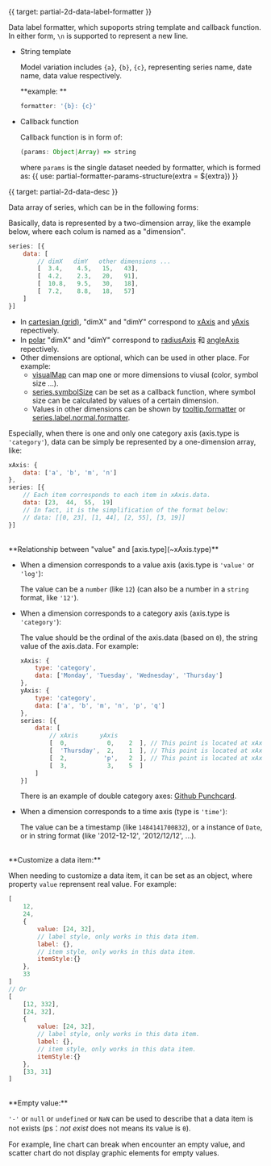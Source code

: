 {{ target: partial-2d-data-label-formatter }}

Data label formatter, which supoports string template and callback function. In either form, `\n` is supported to represent a new line.

- String template

    Model variation includes `{a}`, `{b}`, `{c}`, representing series name, date name, data value respectively.

    **example: **
    ```js
    formatter: '{b}: {c}'
    ```

- Callback function

    Callback function is in form of:
    ```js
    (params: Object|Array) => string
    ```
    where `params` is the single dataset needed by formatter, which is formed as:
    {{ use: partial-formatter-params-structure(extra = ${extra}) }}




{{ target: partial-2d-data-desc }}

Data array of series, which can be in the following forms:

Basically, data is represented by a two-dimension array, like the example below, where each colum is named as a "dimension".
```js
series: [{
    data: [
        // dimX   dimY   other dimensions ...
        [  3.4,    4.5,   15,   43],
        [  4.2,    2.3,   20,   91],
        [  10.8,   9.5,   30,   18],
        [  7.2,    8.8,   18,   57]
    ]
}]
```

+ In [cartesian (grid)](~grid), "dimX" and "dimY" correspond to [xAxis](~xAxis) and [yAxis](~yAxis) repectively.
+ In [polar](~polar) "dimX" and "dimY" correspond to [radiusAxis](~radiusAxis) 和 [angleAxis](~anbleAxis) repectively.
+ Other dimensions are optional, which can be used in other place. For example:
    + [visualMap](~visualMap) can map one or more dimensions to viusal (color, symbol size ...).
    + [series.symbolSize](~series.symbolSize) can be set as a callback function, where symbol size can be calculated by values of a certain dimension.
    + Values in other dimensions can be shown by [tooltip.formatter](~tooltip.formatter) or [series.label.normal.formatter](~series.label.normal.formatter).

Especially, when there is one and only one category axis (axis.type is `'category'`), data can be simply be represented by a one-dimension array, like:
```js
xAxis: {
    data: ['a', 'b', 'm', 'n']
},
series: [{
    // Each item corresponds to each item in xAxis.data.
    data: [23,  44,  55,  19]
    // In fact, it is the simplification of the format below:
    // data: [[0, 23], [1, 44], [2, 55], [3, 19]]
}]
```

<br>
**Relationship between "value" and [axis.type](~xAxis.type)**

+ When a dimension corresponds to a value axis (axis.type is `'value'` or `'log'`):

    The value can be a `number` (like `12`) (can also be a number in a `string` format, like `'12'`).

+ When a dimension corresponds to a category axis (axis.type is `'category'`):

    The value should be the ordinal of the axis.data (based on `0`), the string value of the axis.data. For example:
    ```js
    xAxis: {
        type: 'category',
        data: ['Monday', 'Tuesday', 'Wednesday', 'Thursday']
    },
    yAxis: {
        type: 'category',
        data: ['a', 'b', 'm', 'n', 'p', 'q']
    },
    series: [{
        data: [
            // xAxis      yAxis
            [  0,           0,    2  ], // This point is located at xAxis: 'Monday', yAxis: 'a'.
            [  'Thursday',  2,    1  ], // This point is located at xAxis: 'Thursday', yAxis: 'm'.
            [  2,          'p',   2  ], // This point is located at xAxis: 'Wednesday', yAxis: 'p'.
            [  3,           3,    5  ]
        ]
    }]
    ```
    There is an example of double category axes: [Github Punchcard](${galleryEditorPath}scatter-punchCard).

+ When a dimension corresponds to a time axis (type is `'time'`):

    The value can be a timestamp (like `1484141700832`), or a instance of `Date`, or in string format (like '2012-12-12', '2012/12/12', ...).


<br>
**Customize a data item:**

When needing to customize a data item, it can be set as an object, where property `value` reprensent real value. For example:
```js
[
    12,
    24,
    {
        value: [24, 32],
        // label style, only works in this data item.
        label: {},
        // item style, only works in this data item.
        itemStyle:{}
    },
    33
]
// Or
[
    [12, 332],
    [24, 32],
    {
        value: [24, 32],
        // label style, only works in this data item.
        label: {},
        // item style, only works in this data item.
        itemStyle:{}
    },
    [33, 31]
]
```

<br>
**Empty value:**

`'-'` or `null` or `undefined` or `NaN` can be used to describe that a data item is not exists (ps：*not exist* does not means its value is `0`).

For example, line chart can break when encounter an empty value, and scatter chart do not display graphic elements for empty values.

<br><br>
